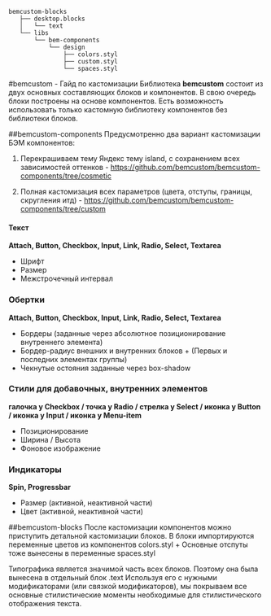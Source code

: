 ```
bemcustom-blocks
   ├── desktop.blocks
   │   └── text 
   └── libs
       └── bem-components
           └── design 
               ├── colors.styl
               ├── custom.styl
               └── spaces.styl 
```

#bemcustom - Гайд по кастомизации
Библиотека **bemcustom** состоит из двух основных составляющих блоков и компонентов. В свою очередь блоки построены на основе компонентов. Есть возможность использовать только кастомную библиотеку компонентов без библиотеки блоков. 

##bemcustom-components
Предусмотренно два вариант кастомизации БЭМ компонентов:

1. Перекрашиваем тему Яндекс тему island, с сохранением всех зависимостей оттенков - https://github.com/bemcustom/bemcustom-components/tree/cosmetic

2. Полная кастомизация всех параметров (цвета, отступы, границы, скругления итд) - https://github.com/bemcustom/bemcustom-components/tree/custom

#### Текст
**Attach, Button, Checkbox, Input, Link, Radio, Select, Textarea**

* Шрифт
* Размер
* Межстрочечный интервал


### Обертки
**Attach, Button, Checkbox, Input, Link, Radio, Select, Textarea**
* Бордеры (заданные через абсолютное позиционирование внутреннего элемента)
* Бордер-радиус внешних и внутренних блоков + (Первых и последних элементах группы)
* Чекнутые остояния заданные через box-shadow


### Стили для добавочных, внутренних элементов 
**галочка у Checkbox / точка у Radio / стрелка у Select / иконка у Button / иконка у Input / иконка у Menu-item**
	
* Позиционирование
* Ширина / Высота
* Фоновое изображение

	
### Индикаторы
**Spin, Progressbar**

* Размер (активной, неактивной части)
* Цвет (активной, неактивной части)


##bemcustom-blocks
После кастомизации компонентов можно приступить детальной кастомизации блоков. В блоки импортируются переменные цветов из компонентов colors.styl + Основные отспуты тоже вынесены в переменные spaces.styl 

Типографика является значимой часть всех блоков. Поэтому она была вынесена в отдельный блок .text Используя его с нужными модификаторами (или связкой модификаторов), мы покрываем все основные стилистические моменты необходимые для стилистического отображения текста.

